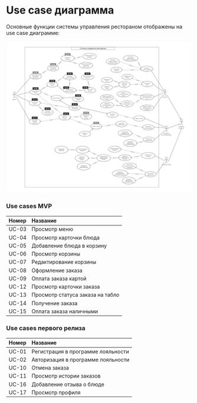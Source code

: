# Use сase диаграмма

Основные функции системы управления рестораном отображены на use case диаграмме:

![](../img/use_case_diagram.jpg)

### Use cases MVP

| **Номер** | **Название**                     |
| :-------- | :------------------------------- |
| UC-03     | Просмотр меню                    |
| UC-04     | Просмотр карточки блюда          |
| UC-05     | Добавление блюда в корзину       |
| UC-06     | Просмотр корзины                 |
| UC-07     | Редактирование корзины           |
| UC-08     | Оформление заказа                |
| UC-09     | Оплата заказа картой             |
| UC-12     | Просмотр карточки заказа         |
| UC-13     | Просмотр статуса заказа на табло |
| UC-14     | Получение заказа                 |
| UC-15     | Оплата заказа наличными          |

### Use cases первого релиза

| **Номер** | **Название**                       |
| :-------- | :--------------------------------- |
| UC-01     | Регистрация в программе лояльности |
| UC-02     | Авторизация в программе лояльности |
| UC-10     | Отмена заказа                      |
| UC-11     | Просмотр истории заказов           |
| UC-16     | Добавление отзыва о блюде          |
| UC-17     | Просмотр профиля                   |